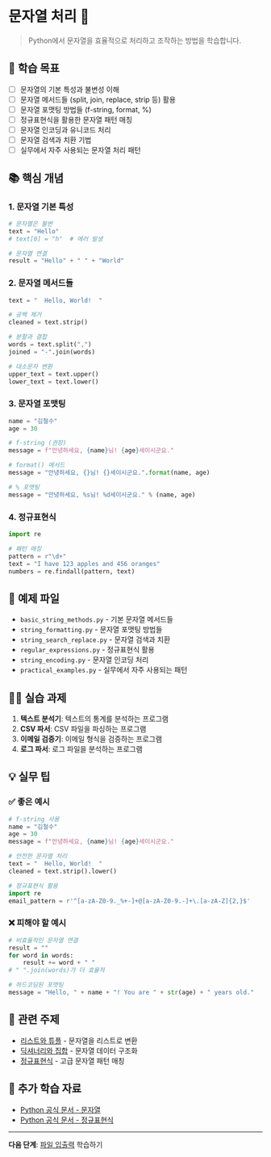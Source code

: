 # 문자열 처리 📝

> Python에서 문자열을 효율적으로 처리하고 조작하는 방법을 학습합니다.

## 🎯 학습 목표

- [ ] 문자열의 기본 특성과 불변성 이해
- [ ] 문자열 메서드들 (split, join, replace, strip 등) 활용
- [ ] 문자열 포맷팅 방법들 (f-string, format, %)
- [ ] 정규표현식을 활용한 문자열 패턴 매칭
- [ ] 문자열 인코딩과 유니코드 처리
- [ ] 문자열 검색과 치환 기법
- [ ] 실무에서 자주 사용되는 문자열 처리 패턴

## 📚 핵심 개념

### 1. 문자열 기본 특성
```python
# 문자열은 불변
text = "Hello"
# text[0] = "h"  # 에러 발생

# 문자열 연결
result = "Hello" + " " + "World"
```

### 2. 문자열 메서드들
```python
text = "  Hello, World!  "

# 공백 제거
cleaned = text.strip()

# 분할과 결합
words = text.split(",")
joined = "-".join(words)

# 대소문자 변환
upper_text = text.upper()
lower_text = text.lower()
```

### 3. 문자열 포맷팅
```python
name = "김철수"
age = 30

# f-string (권장)
message = f"안녕하세요, {name}님! {age}세이시군요."

# format() 메서드
message = "안녕하세요, {}님! {}세이시군요.".format(name, age)

# % 포맷팅
message = "안녕하세요, %s님! %d세이시군요." % (name, age)
```

### 4. 정규표현식
```python
import re

# 패턴 매칭
pattern = r"\d+"
text = "I have 123 apples and 456 oranges"
numbers = re.findall(pattern, text)
```

## 📁 예제 파일

- `basic_string_methods.py` - 기본 문자열 메서드들
- `string_formatting.py` - 문자열 포맷팅 방법들
- `string_search_replace.py` - 문자열 검색과 치환
- `regular_expressions.py` - 정규표현식 활용
- `string_encoding.py` - 문자열 인코딩 처리
- `practical_examples.py` - 실무에서 자주 사용되는 패턴

## 🏃‍♂️ 실습 과제

1. **텍스트 분석기**: 텍스트의 통계를 분석하는 프로그램
2. **CSV 파서**: CSV 파일을 파싱하는 프로그램
3. **이메일 검증기**: 이메일 형식을 검증하는 프로그램
4. **로그 파서**: 로그 파일을 분석하는 프로그램

## 💡 실무 팁

### ✅ 좋은 예시
```python
# f-string 사용
name = "김철수"
age = 30
message = f"안녕하세요, {name}님! {age}세이시군요."

# 안전한 문자열 처리
text = "  Hello, World!  "
cleaned = text.strip().lower()

# 정규표현식 활용
import re
email_pattern = r'^[a-zA-Z0-9._%+-]+@[a-zA-Z0-9.-]+\.[a-zA-Z]{2,}$'
```

### ❌ 피해야 할 예시
```python
# 비효율적인 문자열 연결
result = ""
for word in words:
    result += word + " "
# " ".join(words)가 더 효율적

# 하드코딩된 포맷팅
message = "Hello, " + name + "! You are " + str(age) + " years old."
```

## 🔗 관련 주제

- [리스트와 튜플](./lists-tuples/) - 문자열을 리스트로 변환
- [딕셔너리와 집합](./dictionaries-sets/) - 문자열 데이터 구조화
- [정규표현식](../../06-advanced/regex/) - 고급 문자열 패턴 매칭

## 📖 추가 학습 자료

- [Python 공식 문서 - 문자열](https://docs.python.org/3/tutorial/introduction.html#strings)
- [Python 공식 문서 - 정규표현식](https://docs.python.org/3/library/re.html)

---

**다음 단계**: [파일 입출력](../../06-advanced/file-io/) 학습하기
